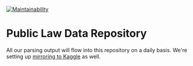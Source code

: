 [![Maintainability](https://api.codeclimate.com/v1/badges/3f7d148a9399311ce1f8/maintainability)](https://codeclimate.com/github/public-law/data/maintainability)

# Public Law Data Repository

All our parsing output will flow into this repository on a daily basis. We're setting up [mirroring to Kaggle](https://www.kaggle.com/public-law) as well.
